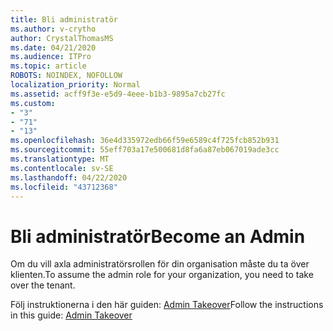 ```yaml
---
title: Bli administratör
ms.author: v-crytho
author: CrystalThomasMS
ms.date: 04/21/2020
ms.audience: ITPro
ms.topic: article
ROBOTS: NOINDEX, NOFOLLOW
localization_priority: Normal
ms.assetid: acff9f3e-e5d9-4eee-b1b3-9895a7cb27fc
ms.custom:
- "3"
- "71"
- "13"
ms.openlocfilehash: 36e4d335972edb66f59e6589c4f725fcb852b931
ms.sourcegitcommit: 55eff703a17e500681d8fa6a87eb067019ade3cc
ms.translationtype: MT
ms.contentlocale: sv-SE
ms.lasthandoff: 04/22/2020
ms.locfileid: "43712368"
---
```

# <a name="become-an-admin"></a><span data-ttu-id="87bbc-102">Bli administratör</span><span class="sxs-lookup"><span data-stu-id="87bbc-102">Become an Admin</span></span>

<span data-ttu-id="87bbc-103">Om du vill axla administratörsrollen för din organisation måste du ta över klienten.</span><span class="sxs-lookup"><span data-stu-id="87bbc-103">To assume the admin role for your organization, you need to take over the tenant.</span></span>
  
<span data-ttu-id="87bbc-104">Följ instruktionerna i den här guiden: [Admin Takeover](https://docs.microsoft.com/azure/active-directory/users-groups-roles/domains-admin-takeover)</span><span class="sxs-lookup"><span data-stu-id="87bbc-104">Follow the instructions in this guide: [Admin Takeover](https://docs.microsoft.com/azure/active-directory/users-groups-roles/domains-admin-takeover)</span></span>